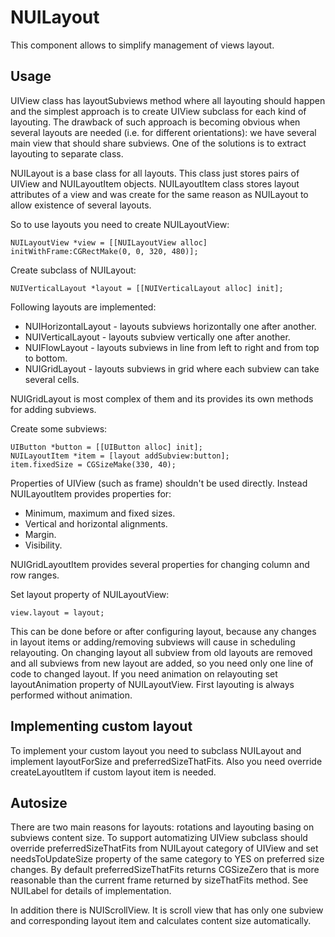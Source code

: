 NUILayout
=========

This component allows to simplify management of views layout.

Usage
-----

UIView class has layoutSubviews method where all layouting should happen and the simplest approach is to
create UIView subclass for each kind of layouting. The drawback of such approach is becoming obvious when
several layouts are needed (i.e. for different orientations): we have several main view that should share
subviews. One of the solutions is to extract layouting to separate class.

NUILayout is a base class for all layouts. This class just stores pairs of UIView and NUILayoutItem objects.
NUILayoutItem class stores layout attributes of a view and was create for the same reason as NUILayout to
allow existence of several layouts.

So to use layouts you need to create NUILayoutView:

    NUILayoutView *view = [[NUILayoutView alloc] initWithFrame:CGRectMake(0, 0, 320, 480)];

Create subclass of NUILayout:

    NUIVerticalLayout *layout = [[NUIVerticalLayout alloc] init];

Following layouts are implemented:

* NUIHorizontalLayout - layouts subviews horizontally one after another.
* NUIVerticalLayout - layouts subview vertically one after another.
* NUIFlowLayout - layouts subviews in line from left to right and from top to bottom.
* NUIGridLayout - layouts subviews in grid where each subview can take several cells.

NUIGridLayout is most complex of them and its provides its own methods for adding subviews.

Create some subviews:
   
    UIButton *button = [[UIButton alloc] init];
    NUILayoutItem *item = [layout addSubview:button];
    item.fixedSize = CGSizeMake(330, 40);

Properties of UIView (such as frame) shouldn't be used directly. Instead NUILayoutItem provides properties for:

* Minimum, maximum and fixed sizes.
* Vertical and horizontal alignments.
* Margin.
* Visibility.

NUIGridLayoutItem provides several properties for changing column and row ranges.

Set layout property of NUILayoutView:

    view.layout = layout;

This can be done before or after configuring layout, because any changes in layout items or adding/removing subviews
will cause in scheduling relayouting. On changing layout all subview from old layouts are removed and all subviews
from new layout are added, so you need only one line of code to changed layout. If you need animation on relayouting
set layoutAnimation property of NUILayoutView. First layouting is always performed without animation.

Implementing custom layout
--------------------------

To implement your custom layout you need to subclass NUILayout and implement layoutForSize and preferredSizeThatFits.
Also you need override createLayoutItem if custom layout item is needed.

Autosize
--------

There are two main reasons for layouts: rotations and layouting basing on subviews content size. To support automatizing
UIView subclass should override preferredSizeThatFits from NUILayout category of UIView and set needsToUpdateSize
property of the same category to YES on preferred size changes. By default preferredSizeThatFits returns CGSizeZero
that is more reasonable than the current frame returned by sizeThatFits method. See NUILabel for details of
implementation.

In addition there is NUIScrollView. It is scroll view that has only one subview and corresponding layout item and
calculates content size automatically.
